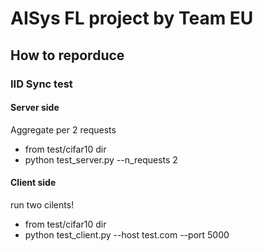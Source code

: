# AISys FL project by Team EU

## How to reporduce
### IID Sync test 
#### Server side
Aggregate per 2 requests
* from test/cifar10 dir
* python test_server.py --n_requests 2

#### Client side
run two cilents!
* from test/cifar10 dir
* python test_client.py --host test.com --port 5000
